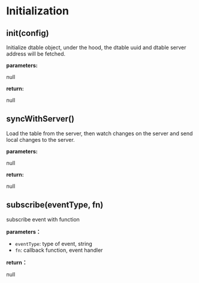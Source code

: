 # Initialization

## init(config)

Initialize dtable object, under the hood, the dtable uuid and dtable server address will be fetched.

**parameters:**

null

**return:**

null

## syncWithServer()

Load the table from the server, then watch changes on the server and send local changes to the server.

**parameters:**

null

**return:**

null

## subscribe(eventType, fn)

subscribe event with function

**parameters：**

* `eventType`: type of event, string
* `fn`: callback function, event handler

**return：**

null
